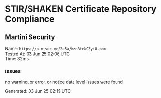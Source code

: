 # STIR/SHAKEN Certificate Repository Compliance

## Martini Security

Name: `https://p.mtsec.me/2e5a/KznBteNQZyi8.pem`\
Tested At: 03 Jun 25 02:06 UTC\
Time: 32ms

### Issues

no warning, or error, or notice date level issues were found

Generated: 03 Jun 25 02:15 UTC